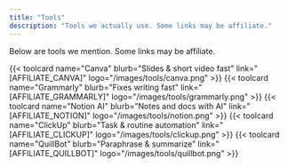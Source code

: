 ```yaml
---
title: "Tools"
description: "Tools we actually use. Some links may be affiliate."
---
```


Below are tools we mention. Some links may be affiliate.

{{< toolcard name="Canva" blurb="Slides & short video fast" link="[AFFILIATE_CANVA]" logo="/images/tools/canva.png" >}}
{{< toolcard name="Grammarly" blurb="Fixes writing fast" link="[AFFILIATE_GRAMMARLY]" logo="/images/tools/grammarly.png" >}}
{{< toolcard name="Notion AI" blurb="Notes and docs with AI" link="[AFFILIATE_NOTION]" logo="/images/tools/notion.png" >}}
{{< toolcard name="ClickUp" blurb="Task & routine automation" link="[AFFILIATE_CLICKUP]" logo="/images/tools/clickup.png" >}}
{{< toolcard name="QuillBot" blurb="Paraphrase & summarize" link="[AFFILIATE_QUILLBOT]" logo="/images/tools/quillbot.png" >}}
